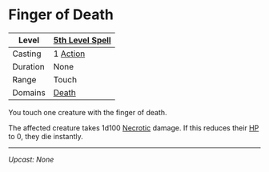 # Finger of Death

| Level    | [5th Level Spell](5th%20Level%20Spells.md)                            |
| -------- | --------------------------------------------------------------------- |
| Casting  | 1 [Action](../../../../Game%20Procedures/Core%20Procedures/Action.md) |
| Duration | None                                                                  |
| Range    | Touch                                                                 |
| Domains  | [Death](../../Spell%20Domains/Death.md)                               |

You touch one creature with the finger of death.

The affected creature takes 1d100 [Necrotic](../../../../Game%20Procedures/Combat/Damage%20Types/Necrotic.md) damage. If this reduces their [HP](../../../../Player%20Characters/Derived%20Statistics/Hit%20Points.md) to 0, they die instantly.

---
*Upcast: None*
